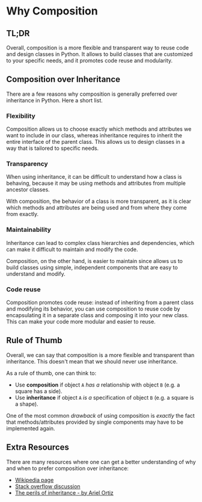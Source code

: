 # Why Composition

## TL;DR

Overall, composition is a more flexible and transparent way to reuse code and design classes in Python. It allows to build classes that are customized to your specific needs, and it promotes code reuse and modularity.

## Composition over Inheritance

There are a few reasons why composition is generally preferred over inheritance in Python. Here a short list.

### Flexibility

Composition allows us to choose exactly which methods and attributes we want to include in our class, whereas inheritance requires to inherit the entire interface of the parent class. This allows us to design classes in a way that is tailored to specific needs.

### Transparency

When using inheritance, it can be difficult to understand how a class is behaving, because it may be using methods and attributes from multiple ancestor classes.

With composition, the behavior of a class is more transparent, as it is clear which methods and attributes are being used and from where they come from exactly.

### Maintainability

Inheritance can lead to complex class hierarchies and dependencies, which can make it difficult to maintain and modify the code.

Composition, on the other hand, is easier to maintain since allows us to build classes using simple, independent components that are easy to understand and modify.

### Code reuse

Composition promotes code reuse: instead of inheriting from a parent class and modifying its behavior, you can use composition to reuse code by encapsulating it in a separate class and composing it into your new class. This can make your code more modular and easier to reuse.

## Rule of Thumb

Overall, we can say that composition is a more flexible and transparent than inheritance. This doesn't mean that we should never use inheritance.

As a rule of thumb, one can think to:

- Use **composition** if object `A` *has a* relationship with object `B` (e.g. a square has a side).
- Use **inheritance** if object `A` *is a* specification of object `B` (e.g. a square is a shape).

One of the most common *drawback* of using composition is *exactly* the fact that methods/attributes provided by single components may have to be implemented again.

## Extra Resources

There are many resources where one can get a better understanding of why and when to prefer composition over inheritance:

- [Wikipedia page](https://en.wikipedia.org/wiki/Composition_over_inheritance)
- [Stack overflow discussion](https://stackoverflow.com/questions/49002/prefer-composition-over-inheritance)
- [The perils of inheritance - by Ariel Ortiz](https://www.youtube.com/watch?v=YXiaWtc0cgE&list=WL&index=1)
